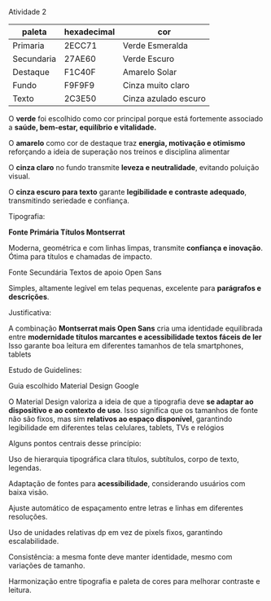 Atividade 2

| paleta | hexadecimal | cor |
| --- | --- | --- |
| Primaria | 2ECC71 | Verde Esmeralda |
| Secundaria | 27AE60 | Verde Escuro |
| Destaque | F1C40F | Amarelo Solar |
| Fundo | F9F9F9 | Cinza muito claro |
| Texto | 2C3E50 | Cinza azulado escuro |

O **verde** foi escolhido como cor principal porque está fortemente associado a **saúde, bem-estar, equilíbrio e vitalidade.**

O **amarelo** como cor de destaque traz **energia, motivação e otimismo** reforçando a ideia de superação nos treinos e disciplina alimentar

O **cinza claro** no fundo transmite **leveza e neutralidade**, evitando poluição visual.

O **cinza escuro para texto** garante **legibilidade e contraste adequado**, transmitindo seriedade e confiança.

Tipografia:

**Fonte Primária Títulos Montserrat**

Moderna, geométrica e com linhas limpas, transmite **confiança e inovação**. Ótima para títulos e chamadas de impacto.

Fonte Secundária Textos de apoio Open Sans

Simples, altamente legível em telas pequenas, excelente para **parágrafos e descrições**.

Justificativa:

A combinação **Montserrat mais Open Sans** cria uma identidade equilibrada entre **modernidade títulos marcantes e acessibilidade textos fáceis de ler** Isso garante boa leitura em diferentes tamanhos de tela smartphones, tablets

Estudo de Guidelines:

Guia escolhido Material Design Google

O Material Design valoriza a ideia de que a tipografia deve **se adaptar ao dispositivo e ao contexto de uso**. Isso significa que os tamanhos de fonte não são fixos, mas sim **relativos ao espaço disponível**, garantindo legibilidade em diferentes telas celulares, tablets, TVs e relógios

Alguns pontos centrais desse princípio:

Uso de hierarquia tipográfica clara títulos, subtítulos, corpo de texto, legendas.

Adaptação de fontes para **acessibilidade**, considerando usuários com baixa visão.

Ajuste automático de espaçamento entre letras e linhas em diferentes resoluções.

Uso de unidades relativas dp em vez de pixels fixos, garantindo escalabilidade.

Consistência: a mesma fonte deve manter identidade, mesmo com variações de tamanho.

Harmonização entre tipografia e paleta de cores para melhorar contraste e leitura.